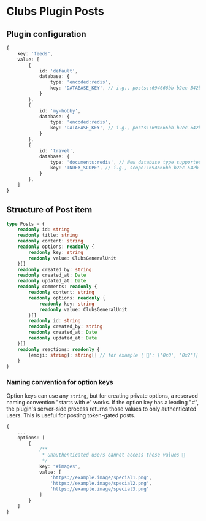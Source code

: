 # Clubs Plugin Posts

## Plugin configuration

```ts
{
	key: 'feeds',
	value: [
		{
			id: 'default',
			database: {
				type: 'encoded:redis',
				key: 'DATABASE_KEY', // i.g., posts::694666bb-b2ec-542b-a5d6-65b470e5c494
			}
		},
		{
			id: 'my-hobby',
			database: {
				type: 'encoded:redis',
				key: 'DATABASE_KEY', // i.g., posts::694666bb-b2ec-542b-a5d6-65b470e5c494
			}
		},
		{
			id: 'travel',
			database: {
				type: 'documents:redis', // New database type supported in the future
				key: 'INDEX_SCOPE', // i.g., scope::694666bb-b2ec-542b-a5d6-65b470e5c494
			}
		},
	]
}
```

## Structure of Post item

```ts
type Posts = {
	readonly id: string
	readonly title: string
	readonly content: string
	readonly options: readonly {
		readonly key: string
		readonly value: ClubsGeneralUnit
	}[]
	readonly created_by: string
	readonly created_at: Date
	readonly updated_at: Date
	readonly comments: readonly {
		readonly content: string
		readonly options: readonly {
			readonly key: string
			readonly value: ClubsGeneralUnit
		}[]
		readonly id: string
		readonly created_by: string
		readonly created_at: Date
		readonly updated_at: Date
	}[]
	readonly reactions: readonly {
		[emoji: string]: string[] // for example {'🦜': ['0x0', '0x2']}
	}
}
```

### Naming convention for option keys

Option keys can use any `string`, but for creating private options, a reserved naming convention "starts with `#`" works. If the option key has a leading "#", the plugin's server-side process returns those values to only authenticated users. This is useful for posting token-gated posts.

```ts
{
	...
	options: [
		{
			/**
			 * Unauthenticated users cannot access these values 🤫
			 */
			key: "#images",
			value: [
				'https://example.image/special1.png',
				'https://example.image/special2.png',
				'https://example.image/special3.png'
			]
		}
	]
}
```
